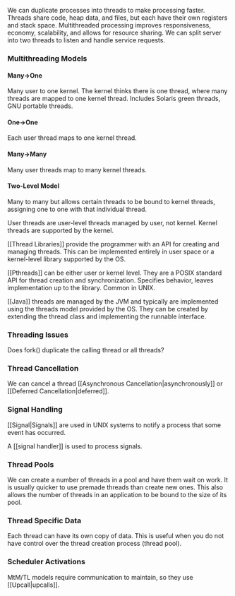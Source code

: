 We can duplicate processes into threads to make processing faster. 
Threads share code, heap data, and files, but each have their own registers and stack space. 
Multithreaded processing improves responsiveness, economy, scalability, and allows for resource sharing. 
We can split server into two threads to listen and handle service requests. 

### Multithreading Models
#### Many→One
Many user to one kernel. The kernel thinks there is one thread, where many threads are mapped to one kernel thread. Includes Solaris green threads, GNU portable threads. 
#### One→One
Each user thread maps to one kernel thread. 
#### Many→Many
Many user threads map to many kernel threads. 
#### Two-Level Model
Many to many but allows certain threads to be bound to kernel threads, assigning one to one with that individual thread. 

User threads are user-level threads managed by user, not kernel. Kernel threads are supported by the kernel. 

[[Thread Libraries]] provide the programmer with an API for creating and managing threads. This can be implemented entirely in user space or a kernel-level library supported by the OS. 

[[Pthreads]] can be either user or kernel level. They are a POSIX standard API for thread creation and synchronization. Specifies behavior, leaves implementation up to the library. Common in UNIX. 

[[Java]] threads are managed by the JVM and typically are implemented using the threads model provided by the OS. They can be created by extending the thread class and implementing the runnable interface. 

### Threading Issues
Does fork() duplicate the calling thread or all threads?

### Thread Cancellation
We can cancel a thread [[Asynchronous Cancellation|asynchronously]] or [[Deferred Cancellation|deferred]]. 

### Signal Handling

[[Signal|Signals]] are used in UNIX systems to notify a process that some event has occurred. 

A [[signal handler]] is used to process signals. 

### Thread Pools

We can create a number of threads in a pool and have them wait on work. It is usually quicker to use premade threads than create new ones. This also allows the number of threads in an application to be bound to the size of its pool. 

### Thread Specific Data

Each thread can have its own copy of data. This is useful when you do not have control over the thread creation process (thread pool). 

### Scheduler Activations

MtM/TL models require communication to maintain, so they use [[Upcall|upcalls]].